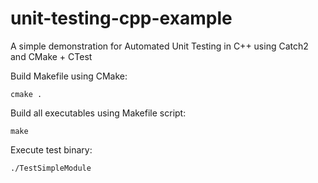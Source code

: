 # unit-testing-cpp-example
A simple demonstration for Automated Unit Testing in C++ using Catch2 and CMake + CTest

Build Makefile using CMake:

```cmake .```

Build all executables using Makefile script:

```make```

Execute test binary:

```./TestSimpleModule```
